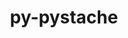 ---
title: "py-pystache"
layout: cache
categories: [package, develop-2023-12-10]
meta: {"versions": ["0.6.0"], "compilers": ["gcc@=11.4.0", "gcc@=9.4.0", "oneapi@=2023.2.0"], "oss": ["ubuntu20.04"], "platforms": ["linux"], "targets": ["neoverse_v1", "ppc64le", "x86_64_v3"], "stacks": ["e4s", "e4s-neoverse_v1", "e4s-oneapi", "e4s-power", "root"], "num_specs": 4, "num_specs_by_stack": {"e4s-neoverse_v1": 1, "root": 4, "e4s-power": 1, "e4s": 1, "e4s-oneapi": 1}}
spec_details: [{"hash": "p7eefz6q7tgwpskl7do6gqnyeu64gsdr", "compiler": "gcc@=11.4.0", "versions": ["0.6.0"], "os": "ubuntu20.04", "platform": "linux", "target": "neoverse_v1", "variants": ["build_system=python_pip"], "stacks": ["e4s-neoverse_v1", "root"], "size": "-", "tarball": "https://binaries.spack.io/releases/develop-2023-12-10/build_cache/linux-ubuntu20.04-neoverse_v1/gcc-11.4.0/py-pystache-0.6.0/linux-ubuntu20.04-neoverse_v1-gcc-11.4.0-py-pystache-0.6.0-p7eefz6q7tgwpskl7do6gqnyeu64gsdr.spack"}, {"hash": "e73q23f6ad4wzub6w64pakonpfbmrbgk", "compiler": "gcc@=9.4.0", "versions": ["0.6.0"], "os": "ubuntu20.04", "platform": "linux", "target": "ppc64le", "variants": ["build_system=python_pip"], "stacks": ["root", "e4s-power"], "size": "-", "tarball": "https://binaries.spack.io/releases/develop-2023-12-10/build_cache/linux-ubuntu20.04-ppc64le/gcc-9.4.0/py-pystache-0.6.0/linux-ubuntu20.04-ppc64le-gcc-9.4.0-py-pystache-0.6.0-e73q23f6ad4wzub6w64pakonpfbmrbgk.spack"}, {"hash": "whvhdd5gqrdzegz3vpnj5vp3uanftity", "compiler": "gcc@=11.4.0", "versions": ["0.6.0"], "os": "ubuntu20.04", "platform": "linux", "target": "x86_64_v3", "variants": ["build_system=python_pip"], "stacks": ["e4s", "root"], "size": "-", "tarball": "https://binaries.spack.io/releases/develop-2023-12-10/build_cache/linux-ubuntu20.04-x86_64_v3/gcc-11.4.0/py-pystache-0.6.0/linux-ubuntu20.04-x86_64_v3-gcc-11.4.0-py-pystache-0.6.0-whvhdd5gqrdzegz3vpnj5vp3uanftity.spack"}, {"hash": "cihwi2ik56aj65j3rijvmyanmdpxyuqg", "compiler": "oneapi@=2023.2.0", "versions": ["0.6.0"], "os": "ubuntu20.04", "platform": "linux", "target": "x86_64_v3", "variants": ["build_system=python_pip"], "stacks": ["e4s-oneapi", "root"], "size": "-", "tarball": "https://binaries.spack.io/releases/develop-2023-12-10/build_cache/linux-ubuntu20.04-x86_64_v3/oneapi-2023.2.0/py-pystache-0.6.0/linux-ubuntu20.04-x86_64_v3-oneapi-2023.2.0-py-pystache-0.6.0-cihwi2ik56aj65j3rijvmyanmdpxyuqg.spack"}]
---